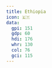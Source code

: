```yaml
---
title: Ethiopia
icon: 🇪🇹
data:
  gpi: 151
  gdp: 60
  hdi: 176
  whr: 130
  col: 76
  gci: 115
---
```

